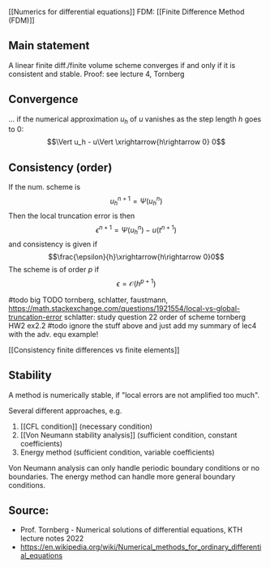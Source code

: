 [[Numerics for differential equations]]
FDM: [[Finite Difference Method (FDM)]]


## Main statement
A linear finite diff./finite volume scheme converges if and only if it is consistent and stable.
Proof: see lecture 4, Tornberg


## Convergence
... if the numerical approximation $u_h$ of $u$ vanishes as the step length $h$ goes to $0$:
$$\Vert u_h - u\Vert \xrightarrow{h\rightarrow 0} 0$$


## Consistency (order)
If the num. scheme is
$$u_{h}^{n+1} = \Psi(u_h^n) $$
Then the local truncation error is then
$$\epsilon^{n+1} = \Psi(u_h^n) - u(t^{n+1})$$
and consistency is given if
$$\frac{\epsilon}{h}\xrightarrow{h\rightarrow 0}0$$
The scheme is of order $p$ if
$$\epsilon =\mathcal{O}(h^{p+1})$$

#todo big TODO tornberg, schlatter, faustmann, https://math.stackexchange.com/questions/1921554/local-vs-global-truncation-error
schlatter: study question 22 order of scheme
tornberg HW2 ex2.2
#todo ignore the stuff above and just add my summary of lec4 with the adv. equ example!

[[Consistency finite differences vs finite elements]]


## Stability
A method is numerically stable, if "local errors are not amplified too much".

Several different approaches, e.g. 
1. [[CFL condition]] (necessary condition) 
2. [[Von Neumann stability analysis]] (sufficient condition, constant coefficients) 
3. Energy method (sufficient condition, variable coefficients)

Von Neumann analysis can only handle periodic boundary conditions or no boundaries. The energy method can handle more general boundary conditions.


## Source:
- Prof. Tornberg - Numerical solutions of differential equations, KTH lecture notes 2022
- https://en.wikipedia.org/wiki/Numerical_methods_for_ordinary_differential_equations